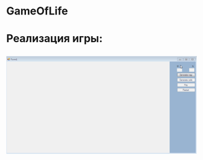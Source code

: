 # GameOfLife
<h1> Реализация игры:
<p><h2>
   <img src="https://github.com/AAAvagyan/GameOfLife/blob/main/GameOfLife/game_of_life.gif" />
</h2>
